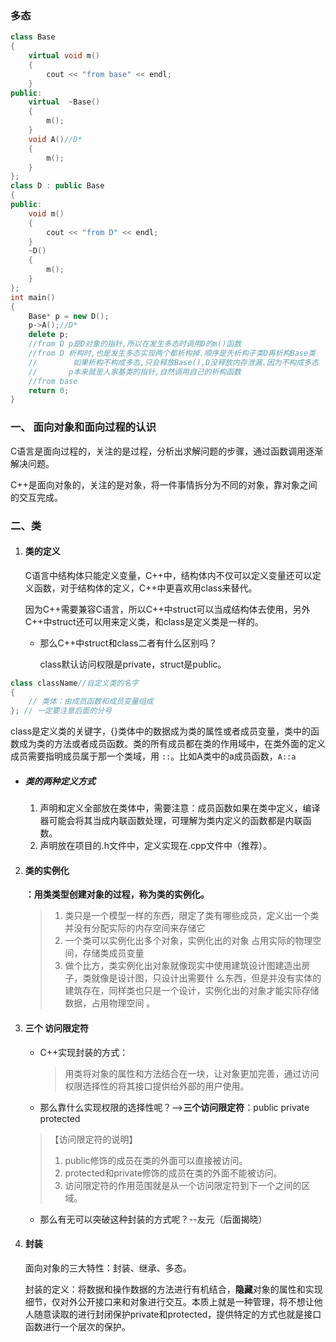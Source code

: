 ### 多态

```C++
class Base
{
	virtual void m()
	{
		cout << "from base" << endl;
	}
public:
	virtual  ~Base()
	{
		m();
	}
	void A()//D*
	{
		m();
	}
};
class D : public Base
{
public:
	void m()
	{
		cout << "from D" << endl;
	}
	~D()
	{
		m();
	}
};
int main()
{
	Base* p = new D();
	p->A();//D*
	delete p;
	//from D p是D对象的指针,所以在发生多态时调用D的m()函数
	//from D 析构时,也是发生多态实现两个都析构掉.顺序是先析构子类D再析构Base类
	//	      如果析构不构成多态,只会释放Base(),D没释放内存泄漏.因为不构成多态
	//       p本来就是人家基类的指针,自然调用自己的析构函数
	//from base
	return 0;
}

```



### 一、 面向对象和面向过程的认识

C语言是面向过程的，关注的是过程，分析出求解问题的步骤，通过函数调用逐渐解决问题。

C++是面向对象的，关注的是对象，将一件事情拆分为不同的对象，靠对象之间的交互完成。

### 二、类

1. #### 类的定义

   C语言中结构体只能定义变量，C++中，结构体内不仅可以定义变量还可以定义函数，对于结构体的定义，C++中更喜欢用class来替代。

   因为C++需要兼容C语言，所以C++中struct可以当成结构体去使用，另外C++中struct还可以用来定义类，和class是定义类是一样的。

   * 那么C++中struct和class二者有什么区别吗？

     class默认访问权限是private，struct是public。

```C++
class className//自定义类的名字
{
	// 类体：由成员函数和成员变量组成
}; // 一定要注意后面的分号
```

class是定义类的关键字，{}类体中的数据成为类的属性或者成员变量，类中的函数成为类的方法或者成员函数。类的所有成员都在类的作用域中，在类外面的定义成员需要指明成员属于那一个类域，用 `::`。比如A类中的a成员函数，`A::a`

* ##### 类的两种定义方式

  1. 声明和定义全部放在类体中，需要注意：成员函数如果在类中定义，编译器可能会将其当成内联函数处理，可理解为类内定义的函数都是内联函数。
  2. 声明放在项目的.h文件中，定义实现在.cpp文件中（推荐）。

2. #### 类的实例化

   **：用类类型创建对象的过程，称为类的实例化。**

   > 1. 类只是一个模型一样的东西，限定了类有哪些成员，定义出一个类并没有分配实际的内存空间来存储它
   > 2. 一个类可以实例化出多个对象，实例化出的对象 占用实际的物理空间，存储类成员变量 
   > 3. 做个比方，类实例化出对象就像现实中使用建筑设计图建造出房子，类就像是设计图，只设计出需要什 么东西，但是并没有实体的建筑存在，同样类也只是一个设计，实例化出的对象才能实际存储数据，占用物理空间 。

3. #### 三个 访问限定符

   - C++实现封装的方式：

     > 用类将对象的属性和方法结合在一块，让对象更加完善，通过访问权限选择性的将其接口提供给外部的用户使用。

   - 那么靠什么实现权限的选择性呢？-->**三个访问限定符**：public private protected

   > 【访问限定符的说明】
   >
   > 1. public修饰的成员在类的外面可以直接被访问。
   > 2. protected和private修饰的成员在类的外面不能被访问。
   > 3. 访问限定符的作用范围就是从一个访问限定符到下一个之间的区域。

   * 那么有无可以突破这种封装的方式呢？--友元（后面揭晓）

4. #### 封装

   面向对象的三大特性：封装、继承、多态。

   封装的定义：将数据和操作数据的方法进行有机结合，**隐藏**对象的属性和实现细节，仅对外公开接口来和对象进行交互。本质上就是一种管理，将不想让他人随意读取的进行封闭保护private和protected，提供特定的方式也就是接口函数进行一个层次的保护。
